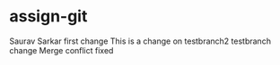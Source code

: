 # assign-git
Saurav Sarkar
first change
This is a change on testbranch2
testbranch change
Merge conflict fixed